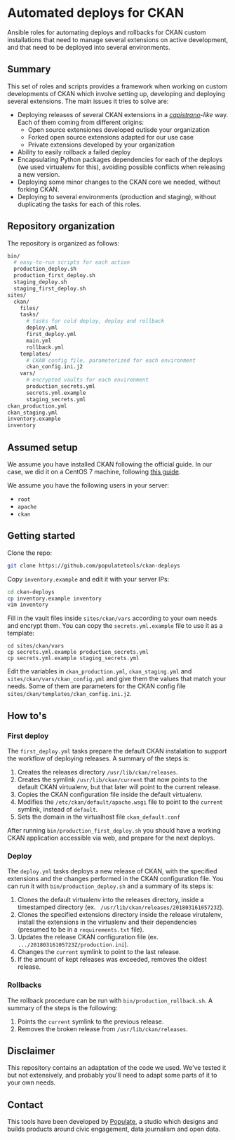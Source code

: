 # Automated deploys for CKAN

Ansible roles for automating deploys and rollbacks for CKAN custom installations that need to manage several extensions on active development, and that need to be deployed into several environments.

## Summary

This set of roles and scripts provides a framework when working on custom developments of CKAN which involve setting up, developing and deploying several extensions. The main issues it tries to solve are:

* Deploying releases of several CKAN extensions in a *[capistrano](http://capistranorb.com)-like* way. Each of them coming from different origins:
  - Open source extensiones developed outisde your organization
  - Forked open source extensions adapted for our use case
  - Private extensions developed by your organization
* Ability to easily rollback a failed deploy
* Encapsulating Python packages dependencies for each of the deploys (we used virtualenv for this), avoiding possible conflicts when releasing a new version.
* Deploying some minor changes to the CKAN core we needed, without forking CKAN.
* Deploying to several environments (production and staging), without duplicating the tasks for each of this roles.

## Repository organization

The repository is organized as follows:

```bash
bin/
  # easy-to-run scripts for each action
  production_deploy.sh
  production_first_deploy.sh
  staging_deploy.sh
  staging_first_deploy.sh
sites/
  ckan/
    files/
    tasks/
      # tasks for cold deploy, deploy and rollback
      deploy.yml
      first_deploy.yml
      main.yml
      rollback.yml
    templates/
      # CKAN config file, parameterized for each environment
      ckan_config.ini.j2
    vars/
      # encrypted vaults for each environment
      production_secrets.yml
      secrets.yml.example
      staging_secrets.yml
ckan_production.yml
ckan_staging.yml
inventory.example
inventory
```

## Assumed setup

We assume you have installed CKAN following the official guide. In our case, we did it on a CentOS 7 machine, following [this guide](https://github.com/ckan/ckan/wiki/How-to-install-CKAN-2.x-on-CentOS-7).

We assume you have the following users in your server:

* `root`
* `apache`
* `ckan`

## Getting started

Clone the repo:

```bash
git clone https://github.com/populatetools/ckan-deploys
```

Copy `inventory.example` and edit it with your server IPs:

```bash
cd ckan-deploys
cp inventory.example inventory
vim inventory
```

Fill in the vault files inside `sites/ckan/vars` according to your own needs and encrypt them. You can copy the `secrets.yml.example` file to use it as a template:

```
cd sites/ckan/vars
cp secrets.yml.example production_secrets.yml
cp secrets.yml.example staging_secrets.yml
```

Edit the variables in `ckan_production.yml`, `ckan_staging.yml` and `sites/ckan/vars/ckan_config.yml` and give them the values that match your needs. Some of them are parameters for the CKAN config file `sites/ckan/templates/ckan_config.ini.j2`.

## How to's

### First deploy

The `first_deploy.yml` tasks prepare the default CKAN instalation to support the workflow of deploying releases. A summary of the steps is:

1. Creates the releases directory `/usr/lib/ckan/releases`.
2. Creates the symlink `/usr/lib/ckan/current` that now points to the default CKAN virtualenv, but that later will point to the current release.
3. Copies the CKAN configuration file inside the default virtualenv.
4. Modifies the `/etc/ckan/default/apache.wsgi` file to point to the `current` symlink, instead of `default`.
5. Sets the domain in the virtualhost file `ckan_default.conf`

After running `bin/production_first_deploy.sh` you should have a working CKAN application accessible via web, and prepare for the next deploys.

### Deploy

The `deploy.yml` tasks deploys a new release of CKAN, with the specified extensions and the changes performed in the CKAN configuration file. You can run it with `bin/production_deploy.sh` and a summary of its steps is:

1. Clones the default virtualenv into the releases directory, inside a timestamped directory (ex. ` /usr/lib/ckan/releases/20180316105723Z`).
2. Clones the specified extensions directory inside the release virutalenv, install the extensions in the virtualenv and their dependencies (presumed to be in a `requirements.txt` file).
3. Updates the release CKAN configuration file (ex. `.../20180316105723Z/production.ini`).
4. Changes the `current` symlink to point to the last release.
5. If the amount of kept releases was exceeded, removes the oldest release.

### Rollbacks

The rollback procedure can be run with `bin/production_rollback.sh`. A summary of the steps is the following:

1. Points the `current` symlink to the previous release.
2. Removes the broken release from `/usr/lib/ckan/releases`.

## Disclaimer

This repository contains an adaptation of the code we used. We've tested it but not extensively, and probably you'll need to adapt some parts of it to your own needs.

## Contact

This tools have been developed by [Populate](http://populate.tools), a studio which designs and builds products around civic engagement, data journalism and open data.
